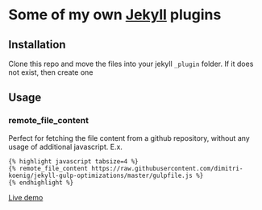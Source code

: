 # Some of my own [Jekyll](http://jekyllrb.com/) plugins

## Installation

Clone this repo and move the files into your jekyll `_plugin` folder. If it does not exist, then create one

## Usage

### remote_file_content

Perfect for fetching the file content from a github repository, without any usage of additional javascript. E.x.

```
{% highlight javascript tabsize=4 %}
{% remote_file_content https://raw.githubusercontent.com/dimitri-koenig/jekyll-gulp-optimizations/master/gulpfile.js %}
{% endhighlight %}
```

[Live demo](https://www.dimitrikoenig.net/scoring-100-on-googles-pagespeed-insights.html)
